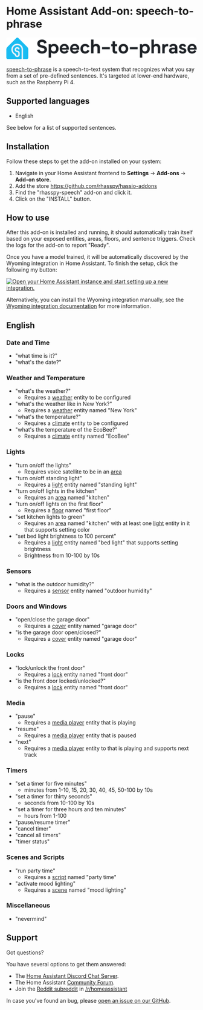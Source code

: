 # Home Assistant Add-on: speech-to-phrase

![logo](logo.png)

[speech-to-phrase](https://github.com/OHF-voice/speech-to-phrase) is a speech-to-text system that recognizes what you say from a set of pre-defined sentences.
It's targeted at lower-end hardware, such as the Raspberry Pi 4.

## Supported languages

* English

See below for a list of supported sentences.

## Installation

Follow these steps to get the add-on installed on your system:

1. Navigate in your Home Assistant frontend to **Settings** -> **Add-ons** -> **Add-on store**.
2. Add the store https://github.com/rhasspy/hassio-addons
2. Find the "rhasspy-speech" add-on and click it.
3. Click on the "INSTALL" button.

## How to use

After this add-on is installed and running, it should automatically train itself based on your exposed entities, areas, floors, and sentence triggers. Check the logs for the add-on to report "Ready".

Once you have a model trained, it will be automatically discovered by the
Wyoming integration in Home Assistant. To finish the setup, click the following
my button:

[![Open your Home Assistant instance and start setting up a new integration.](https://my.home-assistant.io/badges/config_flow_start.svg)](https://my.home-assistant.io/redirect/config_flow_start/?domain=wyoming)

Alternatively, you can install the Wyoming integration manually, see the
[Wyoming integration documentation](https://www.home-assistant.io/integrations/wyoming/)
for more information.

## English

### Date and Time

- "what time is it?"
- "what's the date?"

### Weather and Temperature

- "what's the weather?"
    - Requires a [weather](https://www.home-assistant.io/integrations/weather/) entity to be configured
- "what's the weather like in New York?"
    - Requires a [weather](https://www.home-assistant.io/integrations/weather/) entity named "New York"
- "what's the temperature?"
    - Requires a [climate](https://www.home-assistant.io/integrations/climate/) entity to be configured
- "what's the temperature of the EcoBee?"
    - Requires a [climate](https://www.home-assistant.io/integrations/climate/) entity named "EcoBee"
    
### Lights

- "turn on/off the lights"
    - Requires voice satellite to be in an [area](https://www.home-assistant.io/docs/organizing/#area)
- "turn on/off standing light"
    - Requires a [light](https://www.home-assistant.io/integrations/light/) entity named "standing light"
- "turn on/off lights in the kitchen"
    - Requires an [area](https://www.home-assistant.io/docs/organizing/#area) named "kitchen"
- "turn on/off lights on the first floor"
    - Requires a [floor](https://www.home-assistant.io/docs/organizing/#floor) named "first floor"
- "set kitchen lights to green"
    - Requires an [area](https://www.home-assistant.io/docs/organizing/#area) named "kitchen" with at least one [light](https://www.home-assistant.io/integrations/light/) entity in it that supports setting color
- "set bed light brightness to 100 percent"
    - Requires a [light](https://www.home-assistant.io/integrations/light/) entity named "bed light" that supports setting brightness
    - Brightness from 10-100 by 10s

### Sensors

- "what is the outdoor humidity?"
    - Requires a [sensor](https://www.home-assistant.io/integrations/sensor/) entity named "outdoor humidity"

### Doors and Windows

- "open/close the garage door"
    - Requires a [cover](https://www.home-assistant.io/integrations/cover/) entity named "garage door"
- "is the garage door open/closed?"
    - Requires a [cover](https://www.home-assistant.io/integrations/cover/) entity named "garage door"
    
### Locks

- "lock/unlock the front door"
    - Requires a [lock](https://www.home-assistant.io/integrations/lock/) entity named "front door"
- "is the front door locked/unlocked?"
    - Requires a [lock](https://www.home-assistant.io/integrations/lock/) entity named "front door"

### Media

- "pause"
    - Requires a [media player](https://www.home-assistant.io/integrations/media_player/) entity that is playing
- "resume"
    - Requires a [media player](https://www.home-assistant.io/integrations/media_player/) entity that is paused
- "next"
    - Requires a [media player](https://www.home-assistant.io/integrations/media_player/) entity to that is playing and supports next track

### Timers

- "set a timer for five minutes"
    - minutes from 1-10, 15, 20, 30, 40, 45, 50-100 by 10s
- "set a timer for thirty seconds"
    - seconds from 10-100 by 10s
- "set a timer for three hours and ten minutes"
    - hours from 1-100
- "pause/resume timer"
- "cancel timer"
- "cancel all timers"
- "timer status"

### Scenes and Scripts

- "run party time"
    - Requires a [script](https://www.home-assistant.io/integrations/script/) named "party time"
- "activate mood lighting"
    - Requires a [scene](https://www.home-assistant.io/integrations/scene/) named "mood lighting"

### Miscellaneous

- "nevermind"


## Support

Got questions?

You have several options to get them answered:

- The [Home Assistant Discord Chat Server][discord].
- The Home Assistant [Community Forum][forum].
- Join the [Reddit subreddit][reddit] in [/r/homeassistant][reddit]

In case you've found an bug, please [open an issue on our GitHub][issue].

[discord]: https://discord.gg/c5DvZ4e
[forum]: https://community.home-assistant.io
[issue]: https://github.com/home-assistant/addons/issues
[reddit]: https://reddit.com/r/homeassistant
[repository]: https://github.com/rhasspy/hassio-addons
